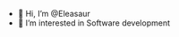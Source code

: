 - 👋 Hi, I’m @Eleasaur
- 👀 I’m interested in Software development


<!---
buossor/buossor is a ✨ special ✨ repository because its `README.md` (this file) appears on your GitHub profile.
You can click the Preview link to take a look at your changes.
--->
